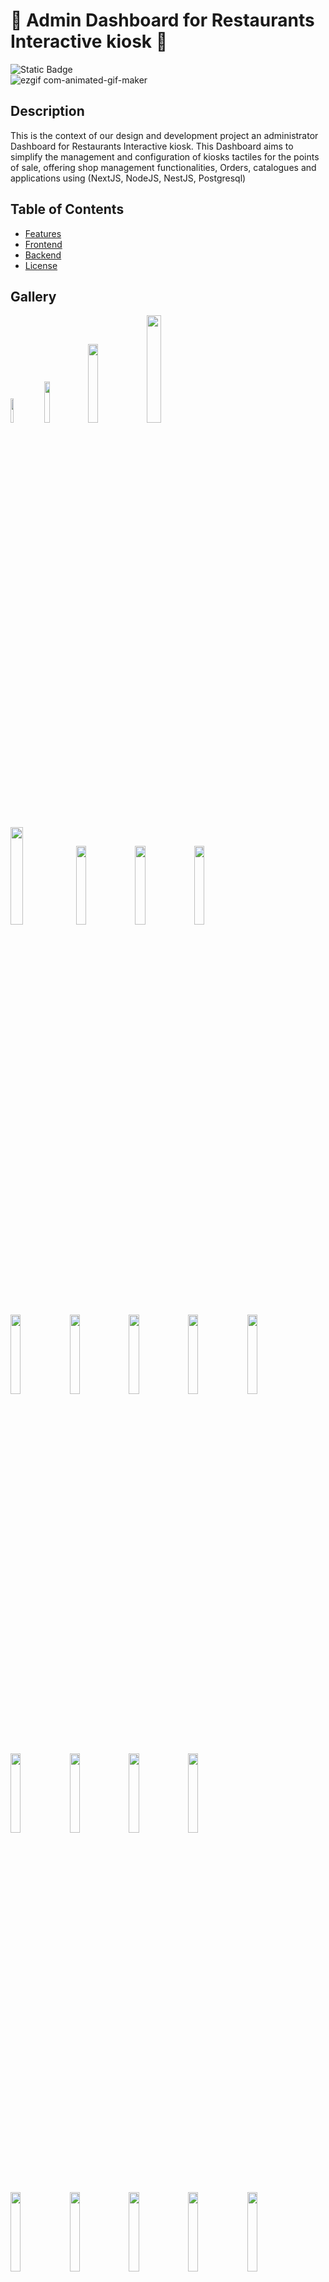 # :hamburger: Admin Dashboard for Restaurants Interactive kiosk :fork_and_knife:
  ![Static Badge](https://img.shields.io/badge/Typescript-100%25-blue) <br/>
![ezgif com-animated-gif-maker](https://github.com/user-attachments/assets/8fff6cba-32ae-42c1-8f17-ce3bf775fa24)


  ## Description 

This is the context of our design and development project an administrator Dashboard for Restaurants Interactive kiosk. This Dashboard aims to simplify the management and configuration of kiosks tactiles for the points of sale, offering shop management functionalities, Orders, catalogues and applications using (NextJS, NodeJS, NestJS, Postgresql)

  ## Table of Contents
  * [Features](#features)
  * [Frontend](#frontend)
  * [Backend](#backend)
  * [License](#license)
  
  ## Gallery
<img src="https://github.com/user-attachments/assets/8d1ab192-a7f1-40e7-b2c0-2d7dabe8d286" width="10%">
<img src="https://github.com/user-attachments/assets/b1505877-b52a-468b-9f64-cad7b36cb655" width="13%">
<img src="https://github.com/user-attachments/assets/e0b7e430-9b6d-487f-a514-808d566bc8c7" width="18%">
<img src="https://github.com/user-attachments/assets/43bbcf92-b288-4e96-bd95-9d8e15128b56" width="21%"><br/>
<img src="https://github.com/user-attachments/assets/862b24c8-2f60-4b02-a1c5-ccbedc490a32" width="20%">
<img src="https://github.com/user-attachments/assets/a9a7a8fe-ae68-47da-8dd9-b432dbae5b2d" width="18%">
<img src="https://github.com/user-attachments/assets/85b624a5-5987-40d7-8ab4-5f64a0b30fb9" width="18%">
<img src="https://github.com/user-attachments/assets/adb90901-4551-404e-9829-0c96a8dde624" width="18%"><br/>
<img src="https://github.com/user-attachments/assets/3bd0bab2-6546-4c03-94dd-cf38a9eb2abc" width="18%">
<img src="https://github.com/user-attachments/assets/90c7cc62-f15f-466d-9ce2-8aa7d397e920" width="18%">
<img src="https://github.com/user-attachments/assets/796bb268-d93e-4744-bd43-3a0129ddc187" width="18%">
<img src="https://github.com/user-attachments/assets/7deaeb8a-a711-46d8-a489-274ff74834d1" width="18%">
<img src="https://github.com/user-attachments/assets/54a7dce3-93f8-4d7c-901f-ef5eb3186844" width="18%">
<img src="https://github.com/user-attachments/assets/c588e8a3-aae4-4e84-8cff-2e76e4eb0a4e" width="18%">
<img src="https://github.com/user-attachments/assets/800c1d54-a4a3-45c9-b294-218ce51d2094" width="18%">
<img src="https://github.com/user-attachments/assets/84d4c016-3d8b-4c2c-937d-ffdcca405ad4" width="18%">
<img src="https://github.com/user-attachments/assets/f3e05dd4-50e0-4304-87c4-26383664b195" width="18%"><br/>
<img src="https://github.com/user-attachments/assets/d9df5e34-6759-479c-a995-557373e81c8c" width="18%">
<img src="https://github.com/user-attachments/assets/14463325-a8bb-45cb-a368-d3a2b251bfd4" width="18%">
<img src="https://github.com/user-attachments/assets/f614a0e2-490b-4d61-a5f0-084d2b133fac" width="18%">
<img src="https://github.com/user-attachments/assets/53b16280-3082-4f1e-9630-85deaaf81cb9" width="18%">
<img src="https://github.com/user-attachments/assets/c04e977d-21d7-4187-81ce-c929956d04ef" width="18%">
<img src="https://github.com/user-attachments/assets/9561a46a-41f1-45c9-bc3d-2177f583a0fb" width="18%">
<img src="https://github.com/user-attachments/assets/e04580fa-ad1d-4c97-bdc7-955e4786c25b" width="18%">
<img src="https://github.com/user-attachments/assets/ab6a49b1-1361-4350-a4f2-5a16e613e89f" width="18%">
<img src="https://github.com/user-attachments/assets/543a6815-5088-4257-ac48-d2d653a10dcc" width="18%">

  ## Features
  
 Some of the cool features of this Admin Dashboard for Restaurants:
* :hamburger: User registration and authentication
* :hamburger: Hashing password for security
* :hamburger: Session control
* :hamburger: CRUD operations (create, read, update and delete)
* :hamburger: Search using filters
* :hamburger: Upload images to the server
* :hamburger: Credit Card implementation
* :hamburger: Delivrect Delivery
  
## Frontend 

* Built stable and maintainable code base using Nextjs
* Authenticate: This module allows administrators to authenticate to access the application.
* Manage your profile: This module allows administrators to manage their profile and their personal information.
* Manage Restaurant Settings: This module allows you to manage the schedules of the restaurant, ensuring real-time updates of opening hours and of closure.
* Manage orders: This module manages customer orders, including the handling of deliveries via services such as Uber.
* Manage catalogs: This module allows you to manage the items available in the store, facilitating visibility, suspending sales, editing and deleting products.
* Manage kiosk applications: This module provides the management of kiosks tactiles, allowing the configuration and maintenance of equipment for ensure their proper functioning.
* API consumption with axios.
* Code reusable components.
* Designed front - end with Mobile First.
* Use axios to fetch the API.
* Some of the packages used:
    1. React icons.
    2. React loading.
    3. React responsive carousel.
    4. React scroll.
    5. Styled components.
    6. React router dom.
    7. Ant Design  

## Backend


* Developed using M V C.
* CRUD operations
* Hashed and salted passwords for security (bcrypt).
* Nodemailer
* JSON Web Token
* TypeORM

## License

MIT

---
